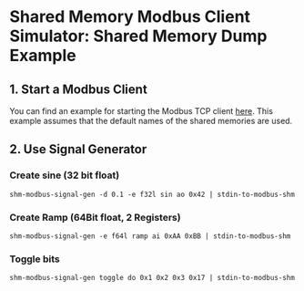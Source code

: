 # Shared Memory Modbus Client Simulator: Shared Memory Dump Example

## 1. Start a Modbus Client
You can find an example for starting the Modbus TCP client [here](tcp_client.md).
This example assumes that the default names of the shared memories are used.

## 2. Use Signal Generator

### Create sine (32 bit float)
```
shm-modbus-signal-gen -d 0.1 -e f32l sin ao 0x42 | stdin-to-modbus-shm
```

### Create Ramp (64Bit float, 2 Registers)
```
shm-modbus-signal-gen -e f64l ramp ai 0xAA 0xBB | stdin-to-modbus-shm
```

### Toggle bits
```
shm-modbus-signal-gen toggle do 0x1 0x2 0x3 0x17 | stdin-to-modbus-shm
```
